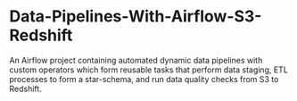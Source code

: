 # Data-Pipelines-With-Airflow-S3-Redshift
An Airflow project containing automated dynamic data pipelines with custom operators which form reusable tasks that perform data staging, ETL processes to form a star-schema, and run data quality checks from S3 to Redshift.

